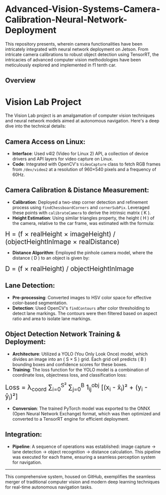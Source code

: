# Advanced-Vision-Systems-Camera-Calibration-Neural-Network-Deployment
This repository presents, wherein camera functionalities have been intricately integrated with neural network deployment on Jetson. From intricate camera calibrations to robust object detection using TensorRT, the intricacies of advanced computer vision methodologies have been meticulously explored and implemented in f1 tenth car.


## Overview

# Vision Lab Project

The Vision Lab project is an amalgamation of computer vision techniques and neural network models aimed at autonomous navigation. Here's a deep dive into the technical details:

## Camera Access on Linux:
- **Interface**: Used v4l2 (Video for Linux 2) API, a collection of device drivers and API layers for video capture on Linux.
- **Code**: Integrated with OpenCV's `VideoCapture` class to fetch RGB frames from `/dev/video2` at a resolution of 960×540 pixels and a frequency of 60Hz.

## Camera Calibration & Distance Measurement:
- **Calibration**: Deployed a two-step corner detection and refinement process using `findChessboardCorners` and `cornerSubPix`. Leveraged these points with `calibrateCamera` to derive the intrinsic matrix \( K \).
- **Height Estimation**: Using similar triangles property, the height \( H \) of the camera, relative to the car frame, was estimated with the formula:

<div style="font-size: 1.5em;">
H = (f × realHeight × imageHeight) / (objectHeightInImage × realDistance)
</div>

- **Distance Algorithm**: Employed the pinhole camera model, where the distance \( D \) to an object is given by:

<div style="font-size: 1.5em;">
D = (f × realHeight) / objectHeightInImage
</div>

## Lane Detection:
- **Pre-processing**: Converted images to HSV color space for effective color-based segmentation.
- **Detection**: Used OpenCV's `findContours` after color thresholding to detect lane markings. The contours were then filtered based on aspect ratio and area to isolate lane markings.

## Object Detection Network Training & Deployment:
- **Architecture**: Utilized a YOLO (You Only Look Once) model, which divides an image into an \( S × S \) grid. Each grid cell predicts \( B \) bounding boxes and confidence scores for these boxes.
- **Training**: The loss function for the YOLO model is a combination of coordinate loss, objectness loss, and classification loss:

<div style="font-size: 1.5em;">
Loss = λ<sub>coord</sub> ∑<sub>i=0</sub><sup>S²</sup> ∑<sub>j=0</sub><sup>B</sup> 1<sub>ij</sub><sup>obj</sup> [(x<sub>i</sub> - x̂<sub>i</sub>)² + (y<sub>i</sub> - ŷ<sub>i</sub>)²]
</div>

- **Conversion**: The trained PyTorch model was exported to the ONNX (Open Neural Network Exchange) format, which was then optimized and converted to a TensorRT engine for efficient deployment.

## Integration:
- **Pipeline**: A sequence of operations was established: image capture → lane detection → object recognition → distance calculation. This pipeline was executed for each frame, ensuring a seamless perception system for navigation.

---

This comprehensive system, housed on GitHub, exemplifies the seamless merger of traditional computer vision and modern deep learning techniques for real-time autonomous navigation tasks.

